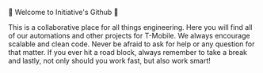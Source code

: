 🚀 Welcome to Initiative's Github 🚀

This is a collaborative place for all things engineering. Here you will find all of our automations and other projects for T-Mobile. We always encourage scalable and clean code. Never be afraid to ask for help or any question for that matter. If you ever hit a road block, always remember to take a break and lastly, not only should you work fast, but also work smart! 
